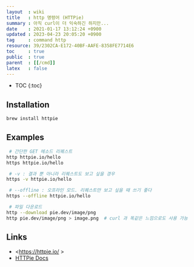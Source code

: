 ```yaml
---
layout  : wiki
title   : http 명령어 (HTTPie)
summary : 아직 curl이 더 익숙하긴 하지만...
date    : 2021-01-17 13:12:24 +0900
updated : 2023-04-23 20:05:20 +0900
tag     : command http
resource: 39/2302CA-E172-40BF-AAFE-8358FE7714E6
toc     : true
public  : true
parent  : [[/cmd]]
latex   : false
---
```

* TOC
{:toc}

## Installation

```sh
brew install httpie
```

## Examples

```sh
 # 간단한 GET 메소드 리퀘스트
http httpie.io/hello
https httpie.io/hello

 # -v : 결과 뿐 아니라 리퀘스트도 보고 싶을 경우
https -v httpie.io/hello

 # --offline : 오프라인 모드. 리퀘스트만 보고 싶을 때 쓰기 좋다
https --offline httpie.io/hello

 # 파일 다운로드
http --download pie.dev/image/png
http pie.dev/image/png > image.png  # curl 과 똑같은 느낌으로도 사용 가능
```


## Links

- <https://httpie.io/ >
- [HTTPie Docs]( https://httpie.io/docs )

